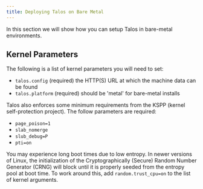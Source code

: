 ```yaml
---
title: Deploying Talos on Bare Metal
---
```


In this section we will show how you can setup Talos in bare-metal environments.

## Kernel Parameters

The following is a list of kernel parameters you will need to set:

- `talos.config` (required) the HTTP(S) URL at which the machine data can be found
- `talos.platform` (required) should be 'metal' for bare-metal installs

Talos also enforces some minimum requirements from the KSPP (kernel self-protection project).
The follow parameters are required:

- `page_poison=1`
- `slab_nomerge`
- `slub_debug=P`
- `pti=on`

You may experience long boot times due to low entropy.
In newer versions of Linux, the initialization of the Cryptographically (Secure) Random Number Generator (CRNG) will block until it is properly seeded from the entropy pool at boot time.
To work around this, add `random.trust_cpu=on` to the list of kernel arguments.
